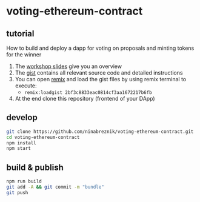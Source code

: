 # voting-ethereum-contract

## tutorial
How to build and deploy a dapp for voting on proposals and minting tokens for the winner

1. The [workshop slides](https://slides.com/ninabreznik/deck-11-12#/) give you an overview
2. The [gist](https://gist.github.com/serapath/2bf3c8833eac0814cf3aa1672217b6fb) contains all relevant source code and detailed instructions
3. You can open [remix](https://remix-alpha.ethereum.org/) and load the gist files by using remix terminal to execute:
    * `remix:loadgist 2bf3c8833eac0814cf3aa1672217b6fb`
4. At the end clone this repository (frontend of your DApp)

## develop
```sh
git clone https://github.com/ninabreznik/voting-ethereum-contract.git
cd voting-ethereum-contract
npm install
npm start
```

## build & publish
```sh
npm run build
git add -A && git commit -m "bundle"
git push
```
